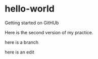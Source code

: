# hello-world
Getting started on GitHUb

Here is the second version of my practice. 

here is a branch

here is an edit

